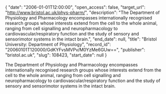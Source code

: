 {
  "date": "2006-01-01T12:00:00", 
  "open_access": false, 
  "target_url": "http://www.bristol.ac.uk/phys-pharm/", 
  "description": "The Department of Physiology and Pharmacology encompasses internationally recognised research groups whose interests extend from the cell to the whole animal, ranging from cell signalling and neuropharmacology to cardiovascular/respiratory function and the study of sensory and sensorimotor systems in the intact brain.", 
  "end_date": null, 
  "title": "Bristol University: Department of Physiology", 
  "record_id": "20060101T120000/GdKYFvsMVPv/M0YzMe6GUw==", 
  "publisher": "bristol.ac.uk", 
  "slug": 108423, 
  "start_date": null
}

The Department of Physiology and Pharmacology encompasses internationally recognised research groups whose interests extend from the cell to the whole animal, ranging from cell signalling and neuropharmacology to cardiovascular/respiratory function and the study of sensory and sensorimotor systems in the intact brain.